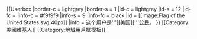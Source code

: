 {{Userbox
  |border-c = lightgrey
  |border-s = 1
  |id-c     = lightgrey
  |id-s     = 12
  |id-fc    = 
  |info-c   = #f9f9f9
  |info-s   = 9
  |info-fc  = black
  |id       = [[Image:Flag of the United States.svg|40px]]
  |info     = 这个用户是'''[[美国]]'''公民。
}}
[[Category:美國维基人]]
<noinclude>
[[Category:地域用戶框模板]]
</noinclude>